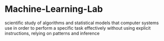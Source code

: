 # Machine-Learning-Lab
scientific study of algorithms and statistical models that computer systems use in order to perform a specific task effectively without using explicit instructions, relying on patterns and inference
